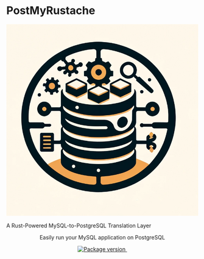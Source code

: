 # PostMyRustache

<p align="center">
  <a><img src="./imgs/logo.png" alt="postmyrustage logo"></a>
</p>
<p align=center>

A Rust-Powered MySQL-to-PostgreSQL Translation Layer

<p align=center>
Easily run your MySQL application on PostgreSQL
</p>

<p align="center">
<a href="https://github.com/mikeshootzz/PostMyRustache/blob/main/LICENSE-AGPL" target="_blank">
    <img src="https://img.shields.io/badge/License-AGPLv3-blue.svg" alt="Package version">
</a>
<a>
    <img src="">
